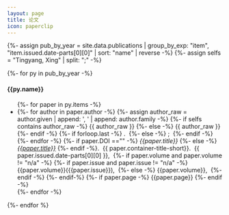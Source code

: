 ```yaml
---
layout: page
title: 论文
icon: paperclip
---
```


<!-- This page provides the sidebar links for mobile, where the sidebar is hidden -->
<!-- after group_by or group_by_exp, item.name indicates the key and item.items indicates the group content -->
{%- assign pub_by_year = site.data.publications | group_by_exp: "item", "item.issued.date-parts[0][0]" | sort: "name" | reverse -%}
{%- assign selfs = "Tingyang, Xing" | split: ";" -%}

<!-- print bibliography -->
{%- for py in pub_by_year -%}
  <h4>{{py.name}}</h4>
  <ul>
  {%- for paper in py.items -%}
      <li>
      <!-- print authors -->
      {%- for author in paper.author -%}
        <!-- join author -->
        {%- assign author_raw = author.given | append: ', ' | append: author.family -%}
        {%- if selfs contains author_raw -%}
          <span class="author">{{ author_raw }}</span>
        {%- else -%}
          <span class="others">{{ author_raw }}</span>
        {%- endif -%}
        <!-- check if the last author -->
        {%- if forloop.last -%}
        .&nbsp;
        {%- else -%}
        ;&nbsp;
        {%- endif -%}
      {%- endfor -%}
      <!-- print title -->
      {%- if paper.DOI =="" -%}
        <i>{{paper.title}}</i>
      {%- else -%}
        <a href="https://doi.org/{{ paper.DOI }}" target="_blank"><i>{{paper.title}}</i></a>
      {%- endif -%}.&nbsp;
      <!-- title -->
      {{ paper.container-title-short}}.&nbsp;
      <!-- date -->
      {{ paper.issued.date-parts[0][0] }},&nbsp;
      <!-- volum and issue -->
      {%- if paper.volume and paper.volume != "n/a" -%}
        {%- if paper.issue and paper.issue != "n/a" -%}
          {{paper.volume}}({{paper.issue}}),&nbsp;
        {%- else -%}
          {{paper.volume}},&nbsp;
        {%- endif -%}
      {%- endif-%}
      <!-- pages -->
      {%- if paper.page -%}
        {{paper.page}}
      {%- endif -%}
    </li>
  {%- endfor -%}
  </ul>
{%- endfor %}